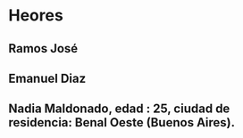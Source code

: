 # Heores
## Ramos José
## Emanuel Diaz
## Nadia Maldonado, edad : 25, ciudad de residencia: Benal Oeste (Buenos Aires).